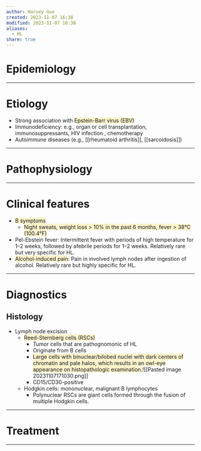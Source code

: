 ```yaml
---
author: Harvey Guo
created: 2023-11-07 16:38
modified: 2023-11-07 16:38
aliases:
  - HL
share: true
---
```

# Epidemiology


---
# Etiology
- Strong association with <span style="background:rgba(240, 200, 0, 0.2)">Epstein-Barr virus (EBV) </span>
- Immunodeficiency: e.g., organ or cell transplantation, immunosuppressants, HIV infection , chemotherapy
- Autoimmune diseases (e.g., [[rheumatoid arthritis]], [[sarcoidosis]])

---
# Pathophysiology


---
# Clinical features
- <span style="background:rgba(240, 200, 0, 0.2)">B symptoms</span>
	- <span style="background:rgba(240, 200, 0, 0.2)">Night sweats, weight loss > 10% in the past 6 months, fever > 38°C (100.4°F)</span>
- Pel-Ebstein fever: Intermittent fever with periods of high temperature for 1–2 weeks, followed by afebrile periods for 1–2 weeks. Relatively rare but very specific for HL.
- <span style="background:rgba(240, 200, 0, 0.2)">Alcohol-induced pain</span>: Pain in involved lymph nodes after ingestion of alcohol. Relatively rare but highly specific for HL.

---
# Diagnostics
## Histology
- Lymph node excision 
	- <span style="background:rgba(240, 200, 0, 0.2)">Reed-Sternberg cells (RSCs)</span>
		- Tumor cells that are pathognomonic of HL
		- Originate from B cells
		- <span style="background:rgba(240, 200, 0, 0.2)">Large cells with binuclear/bilobed nuclei with dark centers of chromatin and pale halos, which results in an owl-eye appearance on histopathologic examination.</span>![[Pasted image 20231107171030.png]]
		- CD15/CD30-positive
	- Hodgkin cells: mononuclear, malignant B lymphocytes 
		- Polynuclear RSCs are giant cells formed through the fusion of multiple Hodgkin cells.  

---
# Treatment


---
